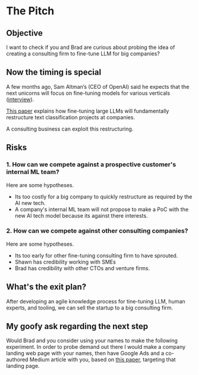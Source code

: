 # The Pitch

## Objective

I want to check if you and Brad are curious about probing the idea of creating
a consulting firm to fine-tune LLM for big companies?

## Now the timing is special

A few months ago, Sam Altman’s (CEO of OpenAI) said he expects that the next
unicorns will focus on fine-tuning models for various verticals
([interview](https://www.youtube.com/watch?v=WHoWGNQRXb0)).

[This paper](README.md) explains how fine-tuning large LLMs will fundamentally restructure text classification projects at companies.

A consulting business can exploit this restructuring.

## Risks

### 1. How can we compete against a prospective customer's internal ML team?

Here are some hypotheses.

- Its too costly for a big company to quickly restructure as required by the AI new tech.
- A company's internal ML team will not propose to make a PoC with the new AI tech model because its against there interests.

### 2. How can we compete against other consulting companies?

Here are some hypotheses.

- Its too early for other fine-tuning consulting firm to have sprouted.
- Shawn has credibility working with SMEs
- Brad has credibility with other CTOs and venture firms. 

## What's the exit plan?

After developing an agile knowledge process for tine-tuning LLM, human experts,
and tooling, we can sell the startup to a big consulting firm.

## My goofy ask regarding the next step

Would Brad and you consider using your names to make the following experiment.
In order to probe demand out there I would make a company landing web page with
your names, then have Google Ads and a co-authored Medium article with you, based on
[this paper](README.md), targeting that landing page.
